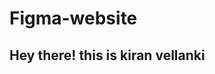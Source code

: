 # Figma-website
<html>
  <head>
   
  </head>
  <body>
    <h2>Hey there! this is kiran vellanki</h2>
    <h3></h3>
  </body>
  </html>
  
  
